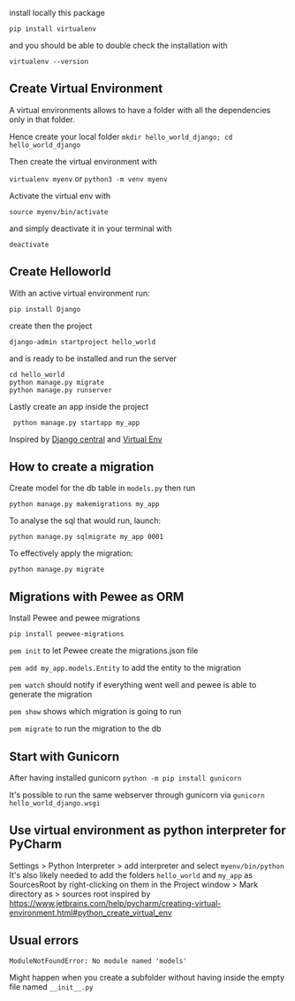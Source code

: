 install locally this package

`pip install virtualenv`

and you should be able to double check the installation with

`virtualenv --version`

## Create Virtual Environment

A virtual environments allows to have a folder with all the dependencies only in that folder.

Hence create your local folder `mkdir hello_world_django; cd hello_world_django`

Then create the virtual environment with

`virtualenv myenv` or `python3 -m venv myenv`

Activate the virtual env with

`source myenv/bin/activate`

and simply deactivate it in your terminal with

`deactivate`

## Create Helloworld

With an active virtual environment run:

`pip install Django`

create then the project

`django-admin startproject hello_world`

and is ready to be installed and run the server

```
cd hello_world
python manage.py migrate
python manage.py runserver
```

Lastly create an app inside the project

` python manage.py startapp my_app`

Inspired by [Django central](https://djangocentral.com/create-a-hello-world-django-application/)
and [Virtual Env](https://djangocentral.com/how-to-a-create-virtual-environment-for-python/)

## How to create a migration

Create model for the db table in `models.py` then run

`python manage.py makemigrations my_app`

To analyse the sql that would run, launch:

`python manage.py sqlmigrate my_app 0001`

To effectively apply the migration:

`python manage.py migrate`

## Migrations with Pewee as ORM

Install Pewee and pewee migrations

`pip install peewee-migrations`

`pem init` to let Pewee create the migrations.json file

`pem add my_app.models.Entity` to add the entity to the migration

`pem watch` should notify if everything went well and pewee is able to generate the migration

`pem show` shows which migration is going to run

`pem migrate` to run the migration to the db

## Start with Gunicorn

After having installed gunicorn
`python -m pip install gunicorn`

It's possible to run the same webserver through gunicorn via
`gunicorn hello_world_django.wsgi`

## Use virtual environment as python interpreter for PyCharm

Settings > Python Interpreter > add interpreter and select `myenv/bin/python`
It's also likely needed to add the folders `hello_world` and `my_app` as SourcesRoot by right-clicking on them in the
Project window > Mark directory as > sources root
inspired by https://www.jetbrains.com/help/pycharm/creating-virtual-environment.html#python_create_virtual_env

## Usual errors

`ModuleNotFoundError: No module named 'models'`

Might happen when you create a subfolder without having inside the empty file named `__init__.py`